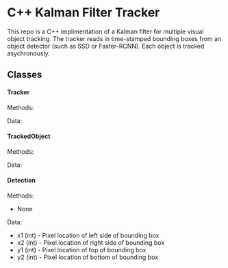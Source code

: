 # C++ Kalman Filter Tracker

This repo is a C++ implimentation of a Kalman filter for multiple visual object tracking. The tracker reads in time-stamped bounding boxes from an object detector (such as SSD or Faster-RCNN). Each object is tracked asychronously.


## Classes

#### Tracker
Methods:

Data:

#### TrackedObject
Methods:

Data:

#### Detection
Methods:
- None

Data:
- x1 (int) - Pixel location of left side of bounding box
- x2 (int) - Pixel location of right side of bounding box
- y1 (int) - Pixel location of top of bounding box
- y2 (int) - Pixel location of bottom of bounding box



